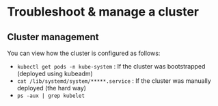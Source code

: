 # Troubleshoot & manage a cluster

## Cluster management
You can view how the cluster is configured as follows:
- `kubectl get pods -n kube-system` : If the cluster was bootstrapped (deployed using kubeadm)
- `cat /lib/systemd/system/*****.service` : If the cluster was manually deployed (the hard way)
- `ps -aux | grep kubelet `
